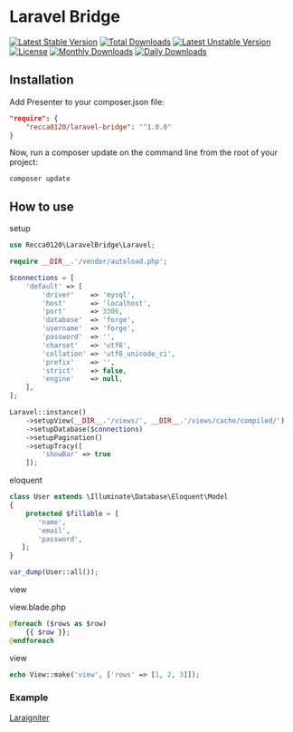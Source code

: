 # Laravel Bridge

[![Latest Stable Version](https://poser.pugx.org/recca0120/laravel-bridge/v/stable)](https://packagist.org/packages/recca0120/laravel-bridge)
[![Total Downloads](https://poser.pugx.org/recca0120/laravel-bridge/downloads)](https://packagist.org/packages/recca0120/laravel-bridge)
[![Latest Unstable Version](https://poser.pugx.org/recca0120/laravel-bridge/v/unstable)](https://packagist.org/packages/recca0120/laravel-bridge)
[![License](https://poser.pugx.org/recca0120/laravel-bridge/license)](https://packagist.org/packages/recca0120/laravel-bridge)
[![Monthly Downloads](https://poser.pugx.org/recca0120/laravel-bridge/d/monthly)](https://packagist.org/packages/recca0120/laravel-bridge)
[![Daily Downloads](https://poser.pugx.org/recca0120/laravel-bridge/d/daily)](https://packagist.org/packages/recca0120/laravel-bridge)


## Installation

Add Presenter to your composer.json file:

```json
"require": {
    "recca0120/laravel-bridge": "^1.0.0"
}
```
Now, run a composer update on the command line from the root of your project:

```
composer update
```

## How to use

setup

```php
use Recca0120\LaravelBridge\Laravel;

require __DIR__.'/vendor/autoload.php';

$connections = [
    'default' => [
        'driver'    => 'mysql',
        'host'      => 'localhost',
        'port'      => 3306,
        'database'  => 'forge',
        'username'  => 'forge',
        'password'  => '',
        'charset'   => 'utf8',
        'collation' => 'utf8_unicode_ci',
        'prefix'    => '',
        'strict'    => false,
        'engine'    => null,
    ],
];

Laravel::instance()
    ->setupView(__DIR__.'/views/', __DIR__.'/views/cache/compiled/')
    ->setupDatabase($connections)
    ->setupPagination()
    ->setupTracy([
        'showBar' => true
    ]);
```

eloquent

```php
class User extends \Illuminate\Database\Eloquent\Model
{
    protected $fillable = [
       'name',
       'email',
       'password',
   ];
}

var_dump(User::all());
```

view

view.blade.php

```php
@foreach ($rows as $row)
    {{ $row }};
@endforeach
```

view

```php
echo View::make('view', ['rows' => [1, 2, 3]]);
```

### Example

[Laraigniter](https://github.com/recca0120/laraigniter)
